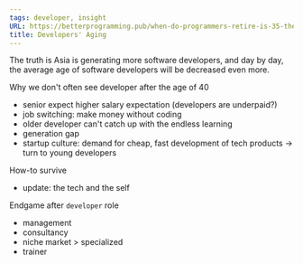 ```yaml
---
tags: developer, insight
URL: https://betterprogramming.pub/when-do-programmers-retire-is-35-the-end-72d173760ee2
title: Developers' Aging
---
```


The truth is Asia is generating more software developers, and day by day, the average age of software developers will be decreased even more.

Why we don't often see developer after the age of 40
- senior expect higher salary expectation (developers are underpaid?)
- job switching: make money without coding
- older developer can't catch up with the endless learning
- generation gap
- startup culture: demand for cheap, fast development of tech products -> turn to young developers


How-to survive
- update: the tech and the self


Endgame after `developer` role
- management
- consultancy
- niche market > specialized
- trainer